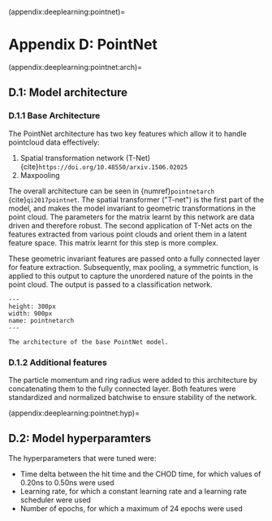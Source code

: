 (appendix:deeplearning:pointnet)=
# Appendix D: PointNet

(appendix:deeplearning:pointnet:arch)=
## D.1: Model architecture 

### D.1.1 Base Architecture

The PointNet architecture has two key features which allow it to handle pointcloud data effectively: 

1. Spatial transformation network (T-Net) {cite}`https://doi.org/10.48550/arxiv.1506.02025` 
2. Maxpooling

The overall architecture can be seen in {numref}`pointnetarch` {cite}`qi2017pointnet`. The spatial transformer ("T-net") is the first part of the model, and makes the model invariant to geometric transformations in the point cloud. The parameters for the matrix learnt by this network are data driven and therefore robust. The second application of T-Net acts on the features extracted from various point clouds and orient them in a latent feature space. This matrix learnt for this step is more complex. 

These geometric invariant features are passed onto a fully connected layer for feature extraction. Subsequently, max pooling, a symmetric function, is applied to this output to capture the unordered nature of the points in the point cloud. The output is passed to a classification network. 


```{figure} ../images/pointnetarch.png
---
height: 300px
width: 900px
name: pointnetarch
---

The architecture of the base PointNet model. 
```

### D.1.2 Additional features 

The particle momentum and ring radius were added to this architecture by concatenating them to the fully connected layer. Both features were standardized and normalized batchwise to ensure stability of the network. 

(appendix:deeplearning:pointnet:hyp)=
## D.2: Model hyperparamters 

The hyperparameters that were tuned were:

- Time delta between the hit time and the CHOD time, for which values of 0.20ns to 0.50ns were used
- Learning rate, for which a constant learning rate and a learning rate scheduler were used
- Number of epochs, for which a maximum of 24 epochs were used
